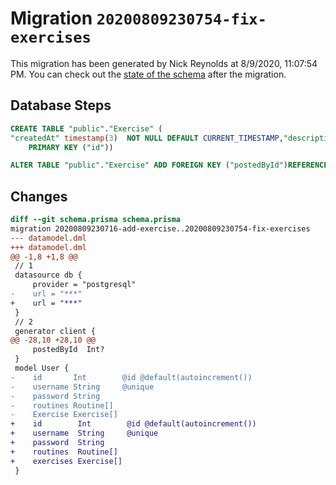 # Migration `20200809230754-fix-exercises`

This migration has been generated by Nick Reynolds at 8/9/2020, 11:07:54 PM.
You can check out the [state of the schema](./schema.prisma) after the migration.

## Database Steps

```sql
CREATE TABLE "public"."Exercise" (
"createdAt" timestamp(3)  NOT NULL DEFAULT CURRENT_TIMESTAMP,"description" text  NOT NULL ,"format" text  NOT NULL ,"id" SERIAL,"postedById" integer   ,
    PRIMARY KEY ("id"))

ALTER TABLE "public"."Exercise" ADD FOREIGN KEY ("postedById")REFERENCES "public"."User"("id") ON DELETE SET NULL  ON UPDATE CASCADE
```

## Changes

```diff
diff --git schema.prisma schema.prisma
migration 20200809230716-add-exercise..20200809230754-fix-exercises
--- datamodel.dml
+++ datamodel.dml
@@ -1,8 +1,8 @@
 // 1
 datasource db {
     provider = "postgresql"
-    url = "***"
+    url = "***"
 }
 // 2
 generator client {
@@ -28,10 +28,10 @@
     postedById  Int?
 }
 model User {
-    id       Int        @id @default(autoincrement())
-    username String     @unique
-    password String
-    routines Routine[]
-    Exercise Exercise[]
+    id        Int        @id @default(autoincrement())
+    username  String     @unique
+    password  String
+    routines  Routine[]
+    exercises Exercise[]
 }
```


